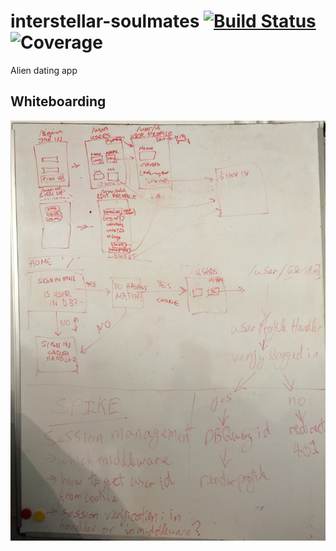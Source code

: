 # interstellar-soulmates [![Build Status](https://travis-ci.org/dangerdak/interstellar-soulmates.svg?branch=master)](https://travis-ci.org/dangerdak/interstellar-soulmates) ![Coverage](https://codecov.io/gh/dangerdak/interstellar-soulmates/branch/master/graphs/badge.svg?precision=0)
Alien dating app

## Whiteboarding
![Planning on the whiteboard](readme-images/planning.JPG)
